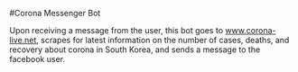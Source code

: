 #Corona Messenger Bot

Upon receiving a message from the user, this bot goes to www.corona-live.net, scrapes for latest information on the number of cases, deaths, and recovery about corona in South Korea, and sends a message to the facebook user.

